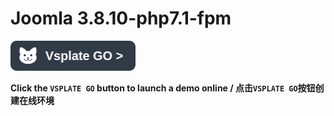 # Joomla 3.8.10-php7.1-fpm

<a href="https://www.vsplate.com/?docker-compose=https://github.com/vsplate/dcenvs/joomla/3.8.10-php7.1-fpm"><img alt="VSPLATE GO" src="https://raw.githubusercontent.com/vsplate/images/master/vsgo_btn.png" width="200px"></a>

**Click the `VSPLATE GO` button to launch a demo online / 点击`VSPLATE GO`按钮创建在线环境**